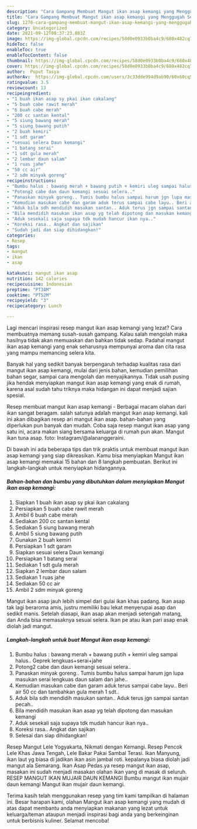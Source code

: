 ```yaml
---
description: "Cara Gampang Membuat Mangut ikan asap kemangi yang Menggugah Selera"
title: "Cara Gampang Membuat Mangut ikan asap kemangi yang Menggugah Selera"
slug: 1278-cara-gampang-membuat-mangut-ikan-asap-kemangi-yang-menggugah-selera
category: Uncategorized
date: 2021-09-12T00:37:23.803Z
image: https://img-global.cpcdn.com/recipes/58d0e0933b0ba4c9/680x482cq70/mangut-ikan-asap-kemangi-foto-resep-utama.jpg
hideToc: false
enableToc: true
enableTocContent: false
thumbnail: https://img-global.cpcdn.com/recipes/58d0e0933b0ba4c9/680x482cq70/mangut-ikan-asap-kemangi-foto-resep-utama.jpg
cover: https://img-global.cpcdn.com/recipes/58d0e0933b0ba4c9/680x482cq70/mangut-ikan-asap-kemangi-foto-resep-utama.jpg
author:  Puput Tasya
authorAv:  https://img-global.cpcdn.com/users/3c33dde994d9ab90/60x60cq50/avatar.jpg
ratingvalue: 3.5
reviewcount: 13
recipeingredient:
- "1 buah ikan asap sy pkai ikan cakalang"
- "5 buah cabe rawit merah"
- "6 buah cabe merah"
- "200 cc santan kental"
- "5 siung bawang merah"
- "5 siung bawang putih"
- "2 buah kemiri"
- "1 sdt garam"
- "sesuai selera Daun kemangi"
- "1 batang serai"
- "1 sdt gula merah"
- "2 lembar daun salam"
- "1 ruas jahe"
- "50 cc air"
- "2 sdm minyak goreng"
recipeinstructions:
- "Bumbu halus : bawang merah + bawang putih + kemiri uleg sampai halus.. Geprek lengkuas+serai+jahe"
- "Potong2 cabe dan daun kemangi sesuai selera.."
- "Panaskan minyak goreng.. Tumis bumbu halus sampai harum jgn lupa masukan serai lengkuas daun salam dan jahe.."
- "Kemudian masukan cabe dan garam aduk terus sampai cabe layu.. Beri air 50 cc dan tambahkan gula merah 1 sdt.."
- "Aduk bila sdh mendidih masukan santan.. Aduk terus jgn sampai santan pecah.."
- "Bila mendidih masukan ikan asap yg telah dipotong dan masukan kemangi"
- "Aduk sesekali saja supaya tdk mudah hancur ikan nya.."
- "Koreksi rasa.. Angkat dan sajikan"
- "Sudah jadi dan siap dihidangkan!"
categories:
- Resep
tags:
- mangut
- ikan
- asap

katakunci: mangut ikan asap 
nutrition: 142 calories
recipecuisine: Indonesian
preptime: "PT38M"
cooktime: "PT52M"
recipeyield: "3"
recipecategory: Lunch

---
```



Lagi mencari inspirasi resep mangut ikan asap kemangi yang lezat? Cara membuatnya memang susah-susah gampang. Kalau salah mengolah maka hasilnya tidak akan memuaskan dan bahkan tidak sedap. Padahal mangut ikan asap kemangi yang enak seharusnya mempunyai aroma dan cita rasa yang mampu memancing selera kita.


Banyak hal yang sedikit banyak berpengaruh terhadap kualitas rasa dari mangut ikan asap kemangi, mulai dari jenis bahan, kemudian pemilihan bahan segar, sampai cara mengolah dan menyajikannya. Tidak usah pusing jika hendak menyiapkan mangut ikan asap kemangi yang enak di rumah, karena asal sudah tahu triknya maka hidangan ini dapat menjadi sajian spesial.

Resep membuat mangut ikan asap kemangi - Berbagai macam olahan dari ikan sangat beragam. salah satunya adalah mangut ikan asap kemangi. kali ini akan dibagikan resep ari mangut ikan asap. bahan-bahan yang diperlukan pun banyak dan mudah. Coba saja resep mangut ikan asap yang satu ini, acara makan siang bersama keluarga di rumah pun akan. Mangut ikan tuna asap. foto: Instagram/@alananggeraini.


Di bawah ini ada beberapa tips dan trik praktis untuk membuat mangut ikan asap kemangi yang siap dikreasikan. Kamu bisa menyiapkan Mangut ikan asap kemangi memakai 15 bahan dan 8 langkah pembuatan. Berikut ini langkah-langkah untuk menyiapkan hidangannya.

<!--inarticleads1-->

##### Bahan-bahan dan bumbu yang dibutuhkan dalam menyiapkan Mangut ikan asap kemangi:

1. Siapkan 1 buah ikan asap sy pkai ikan cakalang
1. Persiapkan 5 buah cabe rawit merah
1. Ambil 6 buah cabe merah
1. Sediakan 200 cc santan kental
1. Sediakan 5 siung bawang merah
1. Ambil 5 siung bawang putih
1. Gunakan 2 buah kemiri
1. Persiapkan 1 sdt garam
1. Siapkan sesuai selera Daun kemangi
1. Persiapkan 1 batang serai
1. Sediakan 1 sdt gula merah
1. Siapkan 2 lembar daun salam
1. Sediakan 1 ruas jahe
1. Sediakan 50 cc air
1. Ambil 2 sdm minyak goreng


Mangut ikan asap jauh lebih simpel dari gulai ikan khas padang. Ikan asap tak lagi beraroma amis, justru memiliki bau lekat menyerupai asap dan sedikit manis. Setelah diasapi, ikan asap akan menjadi setengah matang, dan Anda bisa memasaknya sesuai selera. Ikan pe atau ikan pari asap enak diolah jadi mangut. 

<!--inarticleads2-->

##### Langkah-langkah untuk buat Mangut ikan asap kemangi:

1. Bumbu halus : bawang merah + bawang putih + kemiri uleg sampai halus.. Geprek lengkuas+serai+jahe
1. Potong2 cabe dan daun kemangi sesuai selera..
1. Panaskan minyak goreng.. Tumis bumbu halus sampai harum jgn lupa masukan serai lengkuas daun salam dan jahe..
1. Kemudian masukan cabe dan garam aduk terus sampai cabe layu.. Beri air 50 cc dan tambahkan gula merah 1 sdt..
1. Aduk bila sdh mendidih masukan santan.. Aduk terus jgn sampai santan pecah..
1. Bila mendidih masukan ikan asap yg telah dipotong dan masukan kemangi
1. Aduk sesekali saja supaya tdk mudah hancur ikan nya..
1. Koreksi rasa.. Angkat dan sajikan
1. Selesai dan siap dihidangkan!

Resep Mangut Lele Yogyakarta, Nikmati dengan Kemangi. Resep Pencok Lele Khas Jawa Tengah, Lele Bakar Pakai Sambal Terasi. Ikan Manyung, ikan laut yg biasa di jadikan ikan asin jambal roti. kepalanya biasa diolah jadi mangut ala Semarang. Ikan Asap Pedas.ya resep mangut ikan asap, masakan ini sudah menjadi masakan olahan ikan yang di masak di seluruh. RESEP MANGUT IKAN MUJAIR DAUN KEMANGI Bumbu mangut ikan mujair daun kemangi Mangut ikan mujair daun kemangi. 

Terima kasih telah menggunakan resep yang tim kami tampilkan di halaman ini. Besar harapan kami, olahan Mangut ikan asap kemangi yang mudah di atas dapat membantu anda menyiapkan makanan yang lezat untuk keluarga/teman ataupun menjadi inspirasi bagi anda yang berkeinginan untuk berbisnis kuliner. Selamat mencoba!
